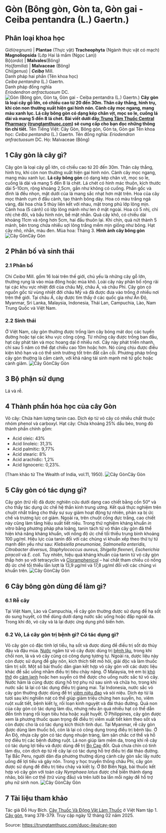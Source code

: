 # Gòn (Bông gòn, Gòn ta, Gòn gai - Ceiba pentandra (L.) Gaertn.)

Phân loại khoa học  
---  
Giới(_regnum_) |  **Plantae** (Thực vật) **Tracheophyta** (Ngành thực vật có mạch) **Magnoliopsida** (Lớp Hai lá mầm (Ngọc Lan))  
Bộ(_ordo_) | **Malvales**(Bông)  
Họ(_familia_) | **Malvaceae** (Bông)  
Chi(_genus_) | _**Ceiba**_ Mill.  
Danh pháp hai phần (Tên khoa học)  
_Ceiba pentandra_ (L.) Gaertn.  
Danh pháp đồng nghĩa  
_Eriodendron anfractuosum_ DC.  
![Gòn \(Bông gòn, Gòn ta, Gòn gai - Ceiba pentandra \(L.\) Gaertn.\)](https://trungtamthuoc.com/images/others/cay-bong-gon-1-5851.jpg)
**Cây gòn là loại cây gỗ lớn, có chiều cao từ 20 đến 30m. Thân cây thẳng, hình trụ, khi còn non thường xuất hiện gai hình nón. Cành cây mọc ngang, mang màu xanh lục. Lá cây bông gòn có dạng kép chân vịt, mọc so le, cuống lá dài và mang 5 đến 8 lá chét. Bài viết dưới đây,[Trung Tâm Thuốc Central Pharmacy](https://trungtamthuoc.com/ "Trung Tâm Thuốc Central Pharmacy") ([trungtamthuoc.com](https://trungtamthuoc.com/ "trungtamthuoc.com")) sẽ cung cấp cho bạn đọc những thông tin chi tiết.**
Tên Tiếng Việt: Cây Gòn, Bông gòn, Gòn ta, Gòn gai
Tên khoa học: _Ceiba pentandra_ (L.) Gaertn.
Tên đồng nghĩa: _Eriodendron anfractuosum_ DC.
Họ: Malvaceae (Bông)
##  1 Cây gòn là cây gì?
Cây gòn là loại cây gỗ lớn, có chiều cao từ 20 đến 30m. Thân cây thẳng, hình trụ, khi còn non thường xuất hiện gai hình nón. Cành cây mọc ngang, mang màu xanh lục. **Lá cây bông gòn** có dạng kép chân vịt, mọc so le, cuống lá dài và mang 5 đến 8 lá chét. Lá chét có hình mác thuôn, kích thước dài 5-10cm, rộng khoảng 2,5cm, gần như không có cuống. Phần gốc và đỉnh lá đều nhọn, mặt dưới của lá mang sắc nhạt hơn mặt trên.
Hoa của cây mọc thành cụm ở đầu cành, tạo thành bông dày. Hoa có màu trắng ngả vàng, đài hoa chia 5 thùy liên kết với nhau, mặt trong phủ lớp lông mịn. Cánh hoa (5 cánh) có lớp lông mảnh như len ở mặt ngoài. Hoa có 5 nhị, chỉ nhị chẻ đôi, và bầu hình nón, bề mặt nhẵn.
Quả cây khô, có chiều dài khoảng 11cm và rộng hơn 5cm, hai đầu thuôn lại. Khi chín, quả nứt thành 5 mảnh, bên trong chứa nhiều sợi lông trắng mềm mịn giống như bông. Hạt cây nhỏ, nhẵn, màu đen.
Mùa hoa: Tháng 3.
**Hình ảnh cây bông gòn**
![Cây Gòn](https://trungtamthuoc.com/images/item/cay-bong-gon-2.jpg)Cây Gòn
##  2 Phân bố và sinh thái
### 2.1 Phân bố
Chi _Ceiba_ Mill. gồm 16 loài trên thế giới, chủ yếu là những cây gỗ lớn, thường rụng lá vào mùa đông hoặc mùa khô. Loài cây này phân bố rộng rãi tại các khu vực nhiệt đới của châu Mỹ, châu Á, và châu Phi.
Cây gòn có nguồn gốc từ vùng nhiệt đới châu Mỹ và đã được đưa vào trồng ở nhiều nơi trên thế giới. Tại châu Á, cây được tìm thấy ở các quốc gia như Ấn Độ, Myanmar, Sri Lanka, Malaysia, Indonesia, Thái Lan, Campuchia, Lào, Nam Trung Quốc và Việt Nam.
### 2.2 Sinh thái
Ở Việt Nam, cây gòn thường được trồng làm cây bóng mát dọc các tuyến đường hoặc tại các khu vực công cộng. Từ những cây được trồng ban đầu, hạt cây phát tán và mọc hoang dại ở nhiều nơi. Cây này phát triển nhanh, chỉ sau 5 năm có thể đạt chiều cao 10m hoặc hơn. Nó cũng chịu được điều kiện khô hạn và có thể sinh trưởng tốt trên đất cằn cỗi. Phương pháp trồng cây gòn thường là cắm cành, với khả năng tái sinh mạnh mẽ từ gốc hoặc cành giâm.
![Cây Gòn](https://trungtamthuoc.com/images/item/cay-bong-gon-3.jpg)Cây Gòn
##  3 Bộ phận sử dụng
Lá và rễ.
##  4 Thành phần hóa học của cây Gòn
Vỏ cây: Chứa hàm lượng tanin cao. Dịch ép từ vỏ cây có nhiều chất thuộc nhóm phenol và carboxyl.
Hạt cây: Chứa khoảng 25% dầu béo, trong đó thành phần chính gồm:
  * Acid oleic: 43%
  * Acid linoleic: 31,3%
  * Acid palmitic: 9,77%
  * Acid stearic: 8%
  * Acid arachidic: 1,2%
  * Acid lignoceric: 0,23%.


(Tham khảo từ The Wealth of India, vol.11, 1950).
![Cây Gòn](https://trungtamthuoc.com/images/item/cay-bong-gon-4.jpg)Cây Gòn
##  5 Cây gòn có tác dụng gì?
Cây gòn (trừ rễ) đã được nghiên cứu dưới dạng cao chiết bằng cồn 50° và cho thấy tác dụng ức chế hệ thần kinh trung ương. Kết quả thực nghiệm trên chuột nhắt trắng cho thấy sự suy giảm hoạt động tự nhiên, phản xạ bị ức chế và trương lực cơ giảm. Ngoài ra, trên chuột cống đực trắng, cao chiết này cũng làm tăng hiệu suất tiết niệu.
Trong thử nghiệm kháng khuẩn _in vitro_ bằng phương pháp pha loãng, tanin tách từ vỏ thân cây gòn đã thể hiện khả năng kháng khuẩn, với nồng độ ức chế tối thiểu trung bình khoảng 100 µg/ml. Hiệu lực của tanin đối với các chủng vi khuẩn xếp theo thứ tự từ mạnh đến yếu như sau: _Klebsiella pneumoniae, Salmonella enteridis, Citrobacter diversus, Staphylococcus aureus, Shigella flexneri, Escherichia piracoli_ và _E. coli._
Tuy nhiên, hiệu quả kháng khuẩn của tanin từ vỏ cây gòn thấp hơn so với tetracyclin và [Cloramphenicol](https://trungtamthuoc.com/hoat-chat/cloramphenicol "Cloramphenicol") – hai chất tham chiếu có nồng độ ức chế tối thiểu lần lượt là 13,9 µg/ml và 17,8 µg/ml đối với các chủng vi khuẩn trên.
![Cây Gòn](https://trungtamthuoc.com/images/item/cay-bong-gon-5.jpg)Cây Gòn
##  6 Cây bông gòn dùng để làm gì?
### 6.1 Rễ cây
Tại Việt Nam, Lào và Campuchia, rễ cây gòn thường được sử dụng để hạ sốt do sung huyết, có thể dùng dưới dạng nước sắc uống hoặc đắp ngoài da. Trong khi đó, vỏ cây và lá lại được ứng dụng phổ biến hơn. 
### 6.2 Vỏ, Lá cây gòn trị bệnh gì? Có tác dụng gì?
Vỏ cây gòn có đặc tính lợi tiểu, hạ sốt và được dùng để điều trị sốt do thủy đậu và đậu mùa. [Nước](https://trungtamthuoc.com/hoat-chat/nuoc "Nước") ngâm từ vỏ cây được dùng trị [bệnh lậu](https://trungtamthuoc.com/bai-viet/benh-lau "bệnh lậu"), trong khi chồi non, lá và vỏ cây cũng có công dụng tương tự. Ngoài ra, dược liệu này còn được sử dụng để gây nôn, kích thích tiết mồ hôi, giải độc và làm thuốc tắm trị sốt.
Một số bài thuốc dân gian kết hợp vỏ cây gòn với các dược liệu khác để sắc uống nhằm điều trị tiêu chảy nặng. Ở Malaysia, trẻ em bị [khó thở](https://trungtamthuoc.com/bai-viet/huong-dan-chan-doan-va-xu-tri-tinh-trang-kho-tho "khó thở") do [cảm lạnh](https://trungtamthuoc.com/bai-viet/cam-lanh-nguyen-nhan-trieu-chung-va-cac-bai-thuoc-dan-gian-chua-tri "cảm lạnh") hoặc hen suyễn có thể được cho uống nước sắc từ vỏ cây. Nước hãm lá cũng được dùng hỗ trợ phụ nữ sau sinh và chữa ho, trong khi nước sắc lá lại có tác dụng điều trị giang mai.
Tại Indonesia, nước sắc vỏ cây gòn thường được dùng để trị [viêm niệu đạo](https://trungtamthuoc.com/bai-viet/viem-nieu-dao-tac-nhan-gay-benh-trieu-chung-chan-doan-va-dieu-tri "viêm niệu đạo") và sỏi niệu. Dịch ép từ lá tươi sau khi nghiền nát có thể giúp giảm triệu chứng hen suyễn, ho, viêm ruột xuất tiết, bệnh kiết lỵ, rối loạn kinh nguyệt và đái tháo đường. Quả non của cây gòn có tác dụng làm dịu, nhưng nếu ăn quá nhiều hạt có thể dẫn đến tình trạng rối loạn tiêu hóa hoặc xuất huyết.
Ở Philippines, cây gòn được xem là phương thuốc quan trọng để điều trị viêm xuất tiết kèm theo sốt và còn được cho là có tác dụng kích thích tình dục. Tại Myanmar, rễ cây gòn được dùng làm thuốc bổ, còn lá lại có công dụng trong điều trị bệnh lậu. Ở Ấn Độ, nhựa cây gòn có tác dụng nhuận tràng, làm săn chắc cơ thể và hỗ trợ điều trị các bệnh đường ruột. Lá non giúp làm mềm da, trong khi rễ cây có tác dụng lợi tiểu và được dùng để trị [Bọ Cạp](https://trungtamthuoc.com/duoc-lieu/bo-cap "Bọ Cạp") đốt. Quả chưa chín có tính làm dịu, còn dịch ép từ rễ cây lại có tác dụng hỗ trợ điều trị đái tháo đường.
Tại Bắc Peru, người dân địa phương thường dùng cành cây gòn sắc lấy nước uống để lợi tiểu và gây nôn. Trong y học truyền thống châu Phi, cây gòn được sử dụng để điều trị tiêu chảy và kiết lỵ. Ở Bờ Biển Ngà, bài thuốc kết hợp vỏ cây gòn với toàn cây _Nymphaea lotus_ được chế biến thành dạng nhão, bôi lên cơ thể (trừ vùng đầu) và trên lưỡi ba lần mỗi ngày để hỗ trợ phụ nữ sinh non.
![Cây Gòn](https://trungtamthuoc.com/images/item/cay-bong-gon-6.jpg)Cây Gòn
##  7 Tài liệu tham khảo
Tác giả Đỗ Huy Bích. [Cây Thuốc Và Động Vật Làm Thuốc](https://trungtamthuoc.com/bai-viet/doc-online-va-tai-mien-phi-pdf-sach-cay-thuoc-va-dong-vat-lam-thuoc-o-viet-nam "Cây Thuốc Và Động Vật Làm Thuốc") ở Việt Nam tập 1. [Cây gòn](https://trungtamthuoc.com/upload/pdf/cay-thuoc-va-dong-vat-lam-thuoc-tap-1-trungtamthuoc.com.pdf), trang 378-379. Truy cập ngày 12 tháng 02 năm 2025.


Source: https://trungtamthuoc.com/duoc-lieu/cay-gon